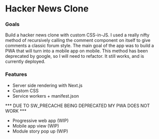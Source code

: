 # Hacker News Clone

### Goals
Build a hacker news clone with custom CSS-in-JS. I used a really nifty method of recursively calling the comment component on itself to give comments a classic forum style. The main goal of the app was to build a PWA that will turn into a mobile app on mobile. This method has been deprecated by google, so I will need to refactor. It still works, and is currently deployed. 

### Features 
  * Server side rendering with Next.js
  * Custom CSS 
  * Service workers + manifest.json

  *** DUE TO SW_PRECACHE BEING DEPRECATED MY PWA DOES NOT WORK ***
  * Progressive web app (WIP)
  * Mobile app view (WIP)
  * Module story pop up (WIP) 